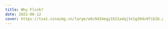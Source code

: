 ```yaml
---
title: Why Flink?
date: 2022-06-12
cover: https://tva1.sinaimg.cn/large/e6c9d24egy1h21adqj3x1g20dc07ib2b.gif
---
```


